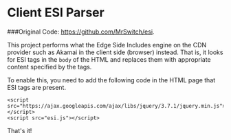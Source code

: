 # Client ESI Parser

###Original Code: https://github.com/MrSwitch/esi.

This project performs what the Edge Side Includes engine on the CDN provider such as Akamai in the client side (browser) instead. That is, it looks for ESI tags in the `body` of the HTML and replaces them with appropriate content specified by the tags.  

To enable this, you need to add the following code in the HTML page that ESI tags are present.

```
<script src="https://ajax.googleapis.com/ajax/libs/jquery/3.7.1/jquery.min.js"></script>
<script src="esi.js"></script>
```

That's it!